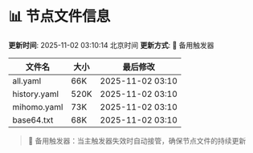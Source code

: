 # 📊 节点文件信息

**更新时间**: 2025-11-02 03:10:14 北京时间
**更新方式**: 🔄 备用触发器

| 文件名 | 大小 | 最后修改 |
|--------|------|----------|
| all.yaml | 66K | 2025-11-02 03:10 |
| history.yaml | 520K | 2025-11-02 03:10 |
| mihomo.yaml | 73K | 2025-11-02 03:10 |
| base64.txt | 68K | 2025-11-02 03:10 |

> 🔄 备用触发器：当主触发器失效时自动接管，确保节点文件的持续更新
